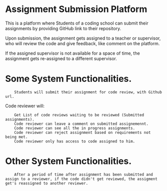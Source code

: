 ﻿# Assignment Submission Platform

This is a platform where Students of a coding school can submit their assignments by providing
GitHub link to their repository.

Upon submission, the assignment gets assigned to a teacher or supervisor, who will review the code
and give feedback, like comment on the platform.

If the assigned supervisor is not available for a space of time, the assignment gets re-assigned to a
different supervisor.

# Some System Functionalities.

        Students will submit their assignment for code review, with Github url.

Code reviewer will:

        Get List of code reviews waiting to be reviewed (Submitted assignments).
        Code reviewer can leave a comment on submitted assignemennt.
        Code reviewer can see all the in progress assignments.
        Code reviewer can reject assignment based on requirements not being met.
        Code reviewer only has access to code assigned to him.
        
# Other System Functionalities.
        
        After a period of time after assignment has been submitted and assign to a reviewer, if the code didn't get reviewed, the assigment get's reassigned to another reviewer.
